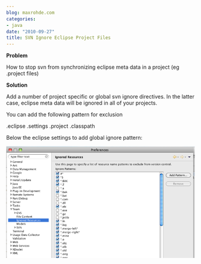 ```yaml
---
blog: maxrohde.com
categories:
- java
date: "2010-09-27"
title: SVN Ignore Eclipse Project Files
---
```


**Problem**

How to stop svn from synchronizing eclipse meta data in a project (eg .project files)

**Solution**

Add a number of project specific or global svn ignore directives. In the latter case, eclipse meta data will be ignored in all of your projects.

You can add the following pattern for exclusion

.eclipse .settings .project .classpath

Below the eclipse settings to add global ignore pattern:

![bildschirmfoto2010-09-28um09-37-521.png](images/bildschirmfoto2010-09-28um09-37-521.png)
